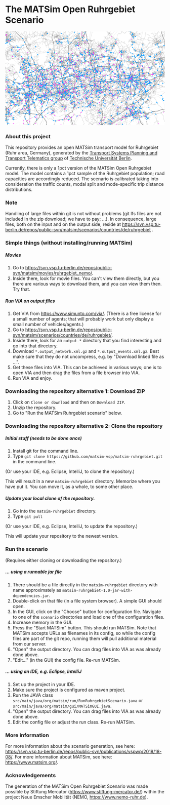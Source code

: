 # The MATSim Open Ruhrgebiet Scenario

![Ruhrgebiet MATSim network and agents)](scenarios/ruhrgebiet-v1.0-1pct/visualization_network-agents.png "Ruhrgebiet MATSim network and agents")

### About this project

This repository provides an open MATSim transport model for Ruhrgebiet (Ruhr area, Germany), generated by the [Transport Systems Planning and Transport Telematics group](https://www.vsp.tu-berlin.de) of [Technische Universität Berlin](http://www.tu-berlin.de).

Currently, there is only a 1pct version of the MATSim Open Ruhrgebiet model. The model contains a 1pct sample of the Ruhrgebiet population; road capacities are accordingly reduced. The scenario is calibrated taking into consideration the traffic counts, modal split and mode-specific trip distance distributions.

### Note

Handling of large files within git is not without problems (git lfs files are not included in the zip download; we have to pay; ...).  In consequence, large files, both on the input and on the output side, reside at https://svn.vsp.tu-berlin.de/repos/public-svn/matsim/scenarios/countries/de/ruhrgebiet .  

### Simple things (without installing/running MATSim)

##### Movies

1. Go to https://svn.vsp.tu-berlin.de/repos/public-svn/matsim/movies/ruhrgebiet_nemo/.
1. Inside there, look for movie files.  You can't view them directly, but you there are various ways to download them, and you can view them then.  Try that.

##### Run VIA on output files

1. Get VIA from https://www.simunto.com/via/.  (There is a free license for a small number of agents; that will probably work but only display a small number of vehicles/agents.)
1. Go to https://svn.vsp.tu-berlin.de/repos/public-svn/matsim/scenarios/countries/de/ruhrgebiet/.
1. Inside there, look for an `output-*` directory that you find interesting and go into that directory.
1. Download `*.output_network.xml.gz` and `*.output_events.xml.gz`.  Best make sure that they do not uncompress, e.g. by "Download linked file as ...".
1. Get these files into VIA.  This can be achieved in various ways; one is to open VIA and then drag the files from a file browser into VIA.
1. Run VIA and enjoy.

### Downloading the repository alternative 1: Download ZIP

1. Click on `Clone or download` and then on `Download ZIP`.
1. Unzip the repository.
1. Go to "Run the MATSim Ruhrgebiet scenario" below.

### Downloading the repository alternative 2: Clone the repository

##### Initial stuff (needs to be done once)

1. Install git for the command line.
1. Type `git clone https://github.com/matsim-vsp/matsim-ruhrgebiet.git` in the command line.

(Or use your IDE, e.g. Eclipse, IntelliJ, to clone the repository.)

This will result in a new `matsim-ruhrgebiet` directory.  Memorize where you have put it.  You can move it, as a whole, to some other place.

##### Update your local clone of the repository.

1. Go into the `matsim-ruhrgebiet` directory.
1. Type `git pull`

(Or use your IDE, e.g. Eclipse, IntelliJ, to update the repository.)

This will update your repository to the newest version.

### Run the scenario
(Requires either cloning or downloading the repository.)

##### ... using a runnable jar file
1. There should be a file directly in the `matsim-ruhrgebiet` directory with name approximately as `matsim-ruhrgebiet-1.0-jar-with-dependencies.jar`.
1. Double-click on that file (in a file system browser).  A simple GUI should open.
1. In the GUI, click on the "Choose" button for configuration file.  Navigate to one of the `scenario` directories and load one of the configuration files.
1. Increase memory in the GUI.
1. Press the "Start MATSim" button.  This should run MATSim.  Note that MATSim accepts URLs as filenames in its config, so while the config files are part of the git repo, running them will pull additional material from our server.
1. "Open" the output directory.  You can drag files into VIA as was already done above.
1. "Edit..." (in the GUI) the config file.  Re-run MATSim.

##### ... using an IDE, e.g. Eclipse, IntelliJ
1. Set up the project in your IDE.
1. Make sure the project is configured as maven project.
1. Run the JAVA class `src/main/java/org/matsim/run/RunRuhrgebietScenario.java` or `src/main/java/org/matsim/gui/MATSimGUI.java`.
1. "Open" the output directory.  You can drag files into VIA as was already done above.
1. Edit the config file or adjust the run class. Re-run MATSim.

### More information

For more information about the scenario generation, see here: https://svn.vsp.tu-berlin.de/repos/public-svn/publications/vspwp/2018/18-08/. For more information about MATSim, see here: https://www.matsim.org/.

### Acknowledgements

The generation of the MATSim Open Ruhrgebiet Scenario was made possible by Stiftung Mercator (https://www.stiftung-mercator.de/) within the project Neue Emscher Mobilität (NEMO, https://www.nemo-ruhr.de).
